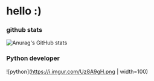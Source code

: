 # hello :)

### github stats
![Anurag's GitHub stats](https://github-readme-stats.vercel.app/api?username=okxan&show_icons=true&theme=dracula)

### Python developer
![python](https://i.imgur.com/Uz8A9gH.png | width=100)
